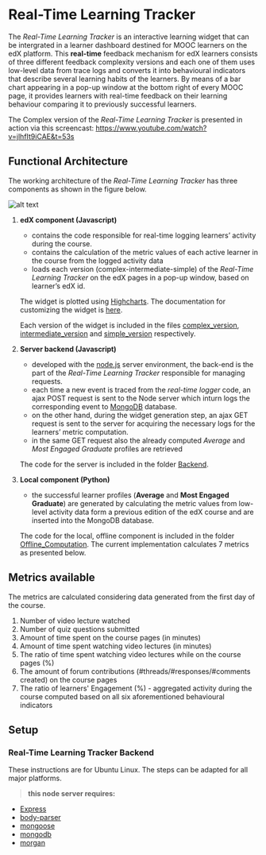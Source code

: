 # Real-Time Learning Tracker


The *Real-Time Learning Tracker* is an interactive learning widget that can be intergrated in a learner dashboard destined for MOOC learners on the  edX  platform.  This **real-time** feedback mechanism for edX learners consists of three different feedback complexity versions and each one of them uses low-level data from trace logs and converts it into behavioural indicators that describe several learning habits of the learners. By means of a bar chart appearing in a pop-up window at the bottom right of every MOOC page, it provides learners with real-time feedback on their learning behaviour comparing it to previously successful learners. 

The Complex version of the *Real-Time Learning Tracker* is presented in action via this screencast: https://www.youtube.com/watch?v=jlhfIt9iCAE&t=53s

## Functional Architecture

The working architecture of the *Real-Time Learning Tracker* has three components as shown in the figure below.

![alt text](https://github.com/gatou92/RealTimeLearningTracker/blob/master/images/RLT_FuncionalArchitecture.jpg)
 
1. **edX component (Javascript)**
	- contains the code responsible for real-time logging learners’ activity during the course.
	- contains the calculation of the metric values of each active learner in the course from 	the logged activity data 
	- loads each version (complex-intermediate-simple) of the *Real-Time Learning Tracker* on the edX pages in a pop-up window, based on learner’s edX id.

	The widget is plotted using [Highcharts](https://www.highcharts.com). The documentation for customizing the widget is [here](https://api.highcharts.com/highcharts/).

	Each version of the widget is included in the files [complex_version](https://github.com/gatou92/RealTimeLearningTracker/blob/master/edX_MOOC_pages/public/js/complex_version.js), [intermediate_version](https://github.com/gatou92/RealTimeLearningTracker/blob/master/edX_MOOC_pages/public/js/intermediate_version.js) and [simple_version](https://github.com/gatou92/RealTimeLearningTracker/blob/master/edX_MOOC_pages/public/js/simple_version.js) respectively.

2. **Server backend (Javascript)**
	- developed with the [node.js](https://nodejs.org/en/) server environment, the back-end is 
	the part of the *Real-Time Learning Tracker* responsible for managing requests.
	- each time a new event is traced from the *real-time logger* code, an ajax POST request is sent to the Node server which inturn logs the corresponding event to [MongoDB](https://www.mongodb.com) database.
	- on the other hand, during the widget generation step, an ajax GET request is sent to the server for acquiring the necessary logs for the learners’ metric computation.
	- in the same GET request also the already computed *Average* and *Most Engaged Graduate* profiles are retrieved

	The code for the server is included in the folder [Backend](https://github.com/gatou92/RealTimeLearningTracker/tree/master/Backend).

3. **Local component (Python)**
	- the successful learner profiles (**Average** and **Most Engaged Graduate**) are generated by calculating the metric values from low-level activity data form a previous edition of the edX course and are inserted into the MongoDB database.

	The code for the local, offline component is included in the folder [Offline_Computation](https://github.com/gatou92/RealTimeLearningTracker/tree/master/Offline_Computation). The current implementation calculates 7 metrics as presented below. 


## Metrics available

The metrics are calculated considering data generated from the first day of the course.

1. Number of video lecture watched
2. Number of quiz questions submitted
3. Amount of time spent on the course pages (in minutes)
4. Amount of time spent watching video lectures (in minutes)
5. The ratio of time spent watching video lectures while on the course pages (%)
6. The amount of forum contributions (#threads/#responses/#comments created) on the course pages
7. The ratio of learners' Engagement (%) - aggregated activity during the course computed based on all six aforementioned behavioural indicators

## Setup

### Real-Time Learning Tracker Backend

These instructions are for Ubuntu Linux. The steps can be adapted for all major platforms.

> **this node server requires:**
- [Express](https://expressjs.com/en/starter/installing.html)
- [body-parser](https://www.npmjs.com/package/body-parser)
- [mongoose](https://mongoosejs.com/docs/index.html)
- [mongodb](https://www.npmjs.com/package/mongodb)
- [morgan](https://www.npmjs.com/package/morgan)

